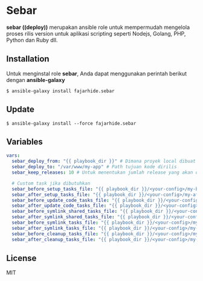 Sebar
==========

**sebar ((deploy))** merupakan ansible role untuk mempermudah mengelola proses rilis version untuk aplikasi scripting seperti Nodejs, Golang, PHP, Python dan Ruby dll.

Installation
------------

Untuk menginstal role **sebar**, Anda dapat menggunakan perintah berikut dengan **ansible-galaxy**

```
$ ansible-galaxy install fajarhide.sebar
```

Update
------

```
$ ansible-galaxy install --force fajarhide.sebar
```

Variables
---------

```yaml
vars:
  sebar_deploy_from: "{{ playbook_dir }}" # Dimana proyek local dibuat
  sebar_deploy_to: "/var/www/my-app" # Path tujuan kode dirilis
  sebar_keep_releases: 10 # Untuk menentukan jumlah release yang akan di pertahankan

  # Custom task jika dibutuhkan
  sebar_before_setup_tasks_file: "{{ playbook_dir }}/<your-config>/my-before-setup-tasks.yml"
  sebar_after_setup_tasks_file: "{{ playbook_dir }}/<your-config>/my-after-setup-tasks.yml"
  sebar_before_update_code_tasks_file: "{{ playbook_dir }}/<your-config>/my-before-update-code-tasks.yml"
  sebar_after_update_code_tasks_file: "{{ playbook_dir }}/<your-config>/my-after-update-code-tasks.yml"
  sebar_before_symlink_shared_tasks_file: "{{ playbook_dir }}/<your-config>/my-before-symlink-shared-tasks.yml"
  sebar_after_symlink_shared_tasks_file: "{{ playbook_dir }}/<your-config>/my-after-symlink-shared-tasks.yml"
  sebar_before_symlink_tasks_file: "{{ playbook_dir }}/<your-config>/my-before-symlink-tasks.yml"
  sebar_after_symlink_tasks_file: "{{ playbook_dir }}/<your-config>/my-after-symlink-tasks.yml"
  sebar_before_cleanup_tasks_file: "{{ playbook_dir }}/<your-config>/my-before-cleanup-tasks.yml"
  sebar_after_cleanup_tasks_file: "{{ playbook_dir }}/<your-config>/my-after-cleanup-tasks.yml"
```

License
-------

MIT

